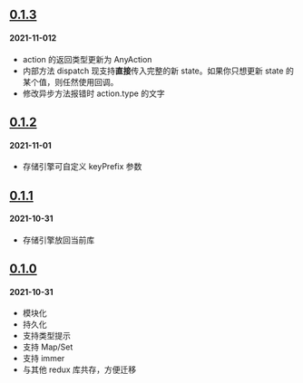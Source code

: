 ## [0.1.3](https://github.com/foca-js/foca/compare/v0.1.1...v0.1.2)

#### 2021-11-012

- action 的返回类型更新为 AnyAction
- 内部方法 dispatch 现支持**直接**传入完整的新 state。如果你只想更新 state 的某个值，则任然使用回调。
- 修改异步方法报错时 action.type 的文字

## [0.1.2](https://github.com/foca-js/foca/compare/v0.1.1...v0.1.2)

#### 2021-11-01

- 存储引擎可自定义 keyPrefix 参数

## [0.1.1](https://github.com/foca-js/foca/compare/v0.1.0...v0.1.1)

#### 2021-10-31

- 存储引擎放回当前库

## [0.1.0](https://github.com/foca-js/foca/compare)

#### 2021-10-31

- 模块化
- 持久化
- 支持类型提示
- 支持 Map/Set
- 支持 immer
- 与其他 redux 库共存，方便迁移
